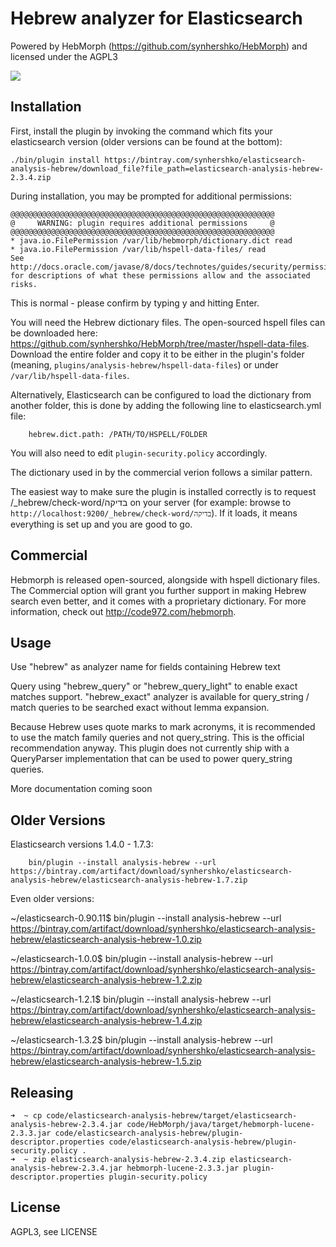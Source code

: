 # Hebrew analyzer for Elasticsearch

Powered by HebMorph (https://github.com/synhershko/HebMorph) and licensed under the AGPL3

![](https://travis-ci.org/synhershko/elasticsearch-analysis-hebrew.svg?branch=master)

## Installation

First, install the plugin by invoking the command which fits your elasticsearch version (older versions can be found at the bottom):

```
./bin/plugin install https://bintray.com/synhershko/elasticsearch-analysis-hebrew/download_file?file_path=elasticsearch-analysis-hebrew-2.3.4.zip
```

During installation, you may be prompted for additional permissions:

```
@@@@@@@@@@@@@@@@@@@@@@@@@@@@@@@@@@@@@@@@@@@@@@@@@@@@@@@@@@@
@     WARNING: plugin requires additional permissions     @
@@@@@@@@@@@@@@@@@@@@@@@@@@@@@@@@@@@@@@@@@@@@@@@@@@@@@@@@@@@
* java.io.FilePermission /var/lib/hebmorph/dictionary.dict read
* java.io.FilePermission /var/lib/hspell-data-files/ read
See http://docs.oracle.com/javase/8/docs/technotes/guides/security/permissions.html
for descriptions of what these permissions allow and the associated risks.
```

This is normal - please confirm by typing y and hitting Enter.

You will need the Hebrew dictionary files. The open-sourced hspell files can be downloaded here: https://github.com/synhershko/HebMorph/tree/master/hspell-data-files. Download the entire folder and copy it to be either in the plugin's folder (meaning, `plugins/analysis-hebrew/hspell-data-files`) or under `/var/lib/hspell-data-files`.

Alternatively, Elasticsearch can be configured to load the dictionary from another folder, this is done by adding the following line to elasticsearch.yml file:

```
    hebrew.dict.path: /PATH/TO/HSPELL/FOLDER
```

You will also need to edit `plugin-security.policy` accordingly.

The dictionary used in by the commercial verion follows a similar pattern.

The easiest way to make sure the plugin is installed correctly is to request /_hebrew/check-word/בדיקה on your server (for example: browse to `http://localhost:9200/_hebrew/check-word/בדיקה`). If it loads, it means everything is set up and you are good to go.

## Commercial

Hebmorph is released open-sourced, alongside with hspell dictionary files. The Commercial option will grant you further support in making Hebrew search even better, and it comes with a proprietary dictionary. For more information, check out http://code972.com/hebmorph.

## Usage

Use "hebrew" as analyzer name for fields containing Hebrew text

Query using "hebrew_query" or "hebrew_query_light" to enable exact matches support. "hebrew_exact" analyzer is available for query_string / match queries to be searched exact without lemma expansion.

Because Hebrew uses quote marks to mark acronyms, it is recommended to use the match family queries and not query_string. This is the official recommendation anyway. This plugin does not currently ship with a QueryParser implementation that can be used to power query_string queries.

More documentation coming soon

## Older Versions

Elasticsearch versions 1.4.0 - 1.7.3:

```
    bin/plugin --install analysis-hebrew --url https://bintray.com/artifact/download/synhershko/elasticsearch-analysis-hebrew/elasticsearch-analysis-hebrew-1.7.zip
```

Even older versions:

~/elasticsearch-0.90.11$ bin/plugin --install analysis-hebrew --url https://bintray.com/artifact/download/synhershko/elasticsearch-analysis-hebrew/elasticsearch-analysis-hebrew-1.0.zip

~/elasticsearch-1.0.0$ bin/plugin --install analysis-hebrew --url https://bintray.com/artifact/download/synhershko/elasticsearch-analysis-hebrew/elasticsearch-analysis-hebrew-1.2.zip

~/elasticsearch-1.2.1$ bin/plugin --install analysis-hebrew --url https://bintray.com/artifact/download/synhershko/elasticsearch-analysis-hebrew/elasticsearch-analysis-hebrew-1.4.zip

~/elasticsearch-1.3.2$ bin/plugin --install analysis-hebrew --url https://bintray.com/artifact/download/synhershko/elasticsearch-analysis-hebrew/elasticsearch-analysis-hebrew-1.5.zip

## Releasing

```
➜  ~ cp code/elasticsearch-analysis-hebrew/target/elasticsearch-analysis-hebrew-2.3.4.jar code/HebMorph/java/target/hebmorph-lucene-2.3.3.jar code/elasticsearch-analysis-hebrew/plugin-descriptor.properties code/elasticsearch-analysis-hebrew/plugin-security.policy .
➜  ~ zip elasticsearch-analysis-hebrew-2.3.4.zip elasticsearch-analysis-hebrew-2.3.4.jar hebmorph-lucene-2.3.3.jar plugin-descriptor.properties plugin-security.policy
```

## License

AGPL3, see LICENSE
